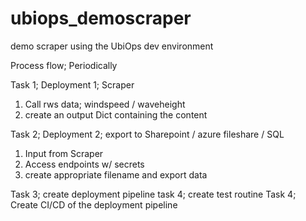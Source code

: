 # ubiops_demoscraper
demo scraper using the UbiOps dev environment



Process flow;
Periodically

Task 1; Deployment 1; Scraper
1. Call rws data; windspeed / waveheight
2. create an output Dict containing the content

Task 2; Deployment 2; export to Sharepoint / azure fileshare / SQL
1. Input from Scraper
2. Access endpoints w/ secrets
3. create appropriate filename and export data

Task 3; create deployment pipeline
task 4; create test routine
Task 4; Create CI/CD of the deployment pipeline
